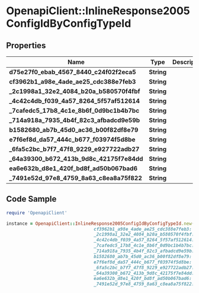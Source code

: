 # OpenapiClient::InlineResponse2005ConfigIdByConfigTypeId

## Properties

Name | Type | Description | Notes
------------ | ------------- | ------------- | -------------
**d75e27f0_ebab_4567_8440_c24f02f2eca5** | **String** |  | [optional] 
**cf3962b1_a98e_4ade_ae25_cdc388e7feb3** | **String** |  | [optional] 
**_2c1998a1_32e2_4084_b20a_b580570f4fbf** | **String** |  | [optional] 
**_4c42c4db_f039_4a57_8264_5f57af512614** | **String** |  | [optional] 
**_7cafedc5_17b8_4c1e_8b6f_0d9bc1b4b7bc** | **String** |  | [optional] 
**_714a918a_7935_4b4f_82c3_afbadcd9e59b** | **String** |  | [optional] 
**b1582680_ab7b_45d0_ac36_b00f82df8e79** | **String** |  | [optional] 
**e7f6ef8d_da57_444c_b677_f03974f5d8be** | **String** |  | [optional] 
**_6fa5c2bc_b7f7_47f8_9229_e927722adb27** | **String** |  | [optional] 
**_64a39300_b672_413b_9d8c_42175f7e84dd** | **String** |  | [optional] 
**ea6e632b_d8e1_420f_bd8f_ad50b067bad6** | **String** |  | [optional] 
**_7491e52d_97e8_4759_8a63_c8ea8a75f822** | **String** |  | [optional] 

## Code Sample

```ruby
require 'OpenapiClient'

instance = OpenapiClient::InlineResponse2005ConfigIdByConfigTypeId.new(d75e27f0_ebab_4567_8440_c24f02f2eca5: null,
                                 cf3962b1_a98e_4ade_ae25_cdc388e7feb3: null,
                                 _2c1998a1_32e2_4084_b20a_b580570f4fbf: null,
                                 _4c42c4db_f039_4a57_8264_5f57af512614: null,
                                 _7cafedc5_17b8_4c1e_8b6f_0d9bc1b4b7bc: null,
                                 _714a918a_7935_4b4f_82c3_afbadcd9e59b: null,
                                 b1582680_ab7b_45d0_ac36_b00f82df8e79: null,
                                 e7f6ef8d_da57_444c_b677_f03974f5d8be: null,
                                 _6fa5c2bc_b7f7_47f8_9229_e927722adb27: null,
                                 _64a39300_b672_413b_9d8c_42175f7e84dd: null,
                                 ea6e632b_d8e1_420f_bd8f_ad50b067bad6: null,
                                 _7491e52d_97e8_4759_8a63_c8ea8a75f822: null)
```



